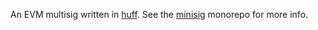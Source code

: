 An EVM multisig written in [huff](https://github.com/AztecProtocol/huff.git).
See the [minisig](https://github.com/wolflo/minisig) monorepo for more info.
